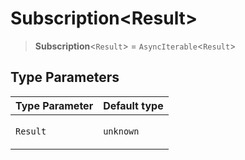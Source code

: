 # Subscription\<Result\>

> **Subscription**\<`Result`\> = `AsyncIterable`\<`Result`\>

## Type Parameters

<table>
<thead>
<tr>
<th>Type Parameter</th>
<th>Default type</th>
</tr>
</thead>
<tbody>
<tr>
<td>

`Result`

</td>
<td>

`unknown`

</td>
</tr>
</tbody>
</table>
